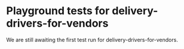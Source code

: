 # Playground tests for delivery-drivers-for-vendors
We are still awaiting the first test run for delivery-drivers-for-vendors.

